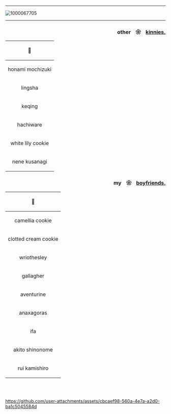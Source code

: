 ___

![1000067705](https://github.com/user-attachments/assets/3f989d09-de20-4c30-9e2d-8069e6eb6b91)
___

### <p align="right">otherㅤ❀ㅤ<ins>kinnies.</ins></p>

|<p align="center">🔬</p>|
|---------------------|
|<p align="center">honami mochizuki</p>|
|<p align="center">lingsha</p>|
|<p align="center">keqing</p>|
|<p align="center">hachiware</p>|
|<p align="center">white lily cookie</p>|
|<p align="center">nene kusanagi</p>|

### <p align="right">myㅤ❀ㅤ<ins>boyfriends.</ins></p>

|<p align="center">💍</p>|
|---------------------|
|<p align="center">camellia cookie</p>|
|<p align="center">clotted cream cookie</p>|
|<p align="center">wriothesley</p>|
|<p align="center">gallagher</p>|
|<p align="center">aventurine</p>|
|<p align="center">anaxagoras</p>|
|<p align="center">ifa</p>|
|<p align="center">akito shinonome</p>|
|<p align="center">rui kamishiro</p>|

<br><br>



https://github.com/user-attachments/assets/cbcaef98-560a-4e7a-a2d0-ba1c5045584d


